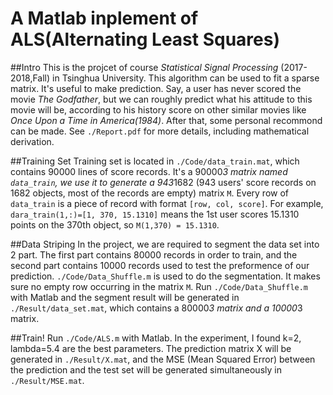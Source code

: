 # A Matlab inplement of ALS(Alternating Least Squares)

##Intro
This is the projcet of course *Statistical Signal Processing* (2017-2018,Fall) in Tsinghua University.
This algorithm can be used to fit a sparse matrix. It's useful to make prediction. Say, a user has never scored the movie *The Godfather*, but we can roughly predict what his attitude to this movie will be, according to his history score on other similar movies like *Once Upon a Time in America(1984)*. After that, some personal recommond can be made.
See `./Report.pdf` for more details, including mathematical derivation.

##Training Set
Training set is located in `./Code/data_train.mat`, which contains 90000 lines of score records. It's a 90000*3 matrix named `data_train`, we use it to generate a 943*1682 (943 users' score records on 1682 objects, most of the records are empty) matrix `M`. Every row of `data_train` is a piece of record with format `[row, col, score]`. For example, `dara_train(1,:)=[1, 370, 15.1310]` means the 1st user scores 15.1310 points on the 370th object, so `M(1,370) = 15.1310`.

##Data Striping
In the project, we are required to segment the data set into 2 part. The first part contains 80000 records in order to train, and the second part contains 10000 records used to test the preformence of our prediction. `./Code/Data_Shuffle.m` is used to do the segmentation. It makes sure no empty row occurring in the matrix `M`.
Run `./Code/Data_Shuffle.m` with Matlab and the segment result will be generated in `./Result/data_set.mat`, which contains a 80000*3 matrix and a 10000*3 matrix.

##Train!
Run `./Code/ALS.m` with Matlab. In the experiment, I found k=2, lambda=5.4 are the best parameters.
The prediction matrix X will be generated in `./Result/X.mat`, and the MSE (Mean Squared Error) between the prediction and the test set will be generated simultaneously in `./Result/MSE.mat`.

